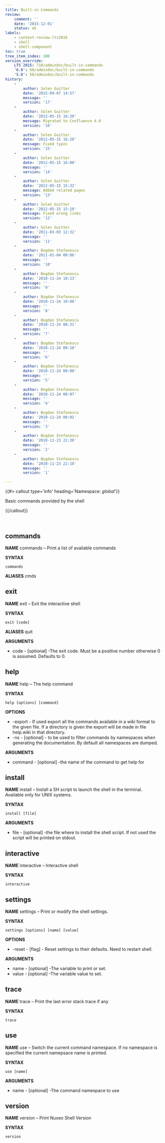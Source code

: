 ```yaml
---
title: Built-in Commands
review:
    comment: ''
    date: '2015-12-01'
    status: ok
labels:
    - content-review-lts2016
    - shell
    - shell-component
toc: true
tree_item_index: 100
version_override:
    LTS 2015: 710/admindoc/built-in-commands
    '6.0': 60/admindoc/built-in-commands
    '5.8': 58/admindoc/built-in-commands
history:
    -
        author: Solen Guitter
        date: '2015-09-07 14:57'
        message: ''
        version: '17'
    -
        author: Solen Guitter
        date: '2012-05-15 16:20'
        message: Migrated to Confluence 4.0
        version: '16'
    -
        author: Solen Guitter
        date: '2012-05-15 16:20'
        message: Fixed typos
        version: '15'
    -
        author: Solen Guitter
        date: '2012-05-15 16:08'
        message: ''
        version: '14'
    -
        author: Solen Guitter
        date: '2012-05-15 15:32'
        message: Added related pages
        version: '13'
    -
        author: Solen Guitter
        date: '2012-05-15 15:10'
        message: Fixed wrong links
        version: '12'
    -
        author: Solen Guitter
        date: '2011-03-03 12:32'
        message: ''
        version: '11'
    -
        author: Bogdan Stefanescu
        date: '2011-01-04 00:06'
        message: ''
        version: '10'
    -
        author: Bogdan Stefanescu
        date: '2010-11-24 10:13'
        message: ''
        version: '9'
    -
        author: Bogdan Stefanescu
        date: '2010-11-24 10:08'
        message: ''
        version: '8'
    -
        author: Bogdan Stefanescu
        date: '2010-11-24 08:31'
        message: ''
        version: '7'
    -
        author: Bogdan Stefanescu
        date: '2010-11-24 00:10'
        message: ''
        version: '6'
    -
        author: Bogdan Stefanescu
        date: '2010-11-24 00:08'
        message: ''
        version: '5'
    -
        author: Bogdan Stefanescu
        date: '2010-11-24 00:07'
        message: ''
        version: '4'
    -
        author: Bogdan Stefanescu
        date: '2010-11-24 00:01'
        message: ''
        version: '3'
    -
        author: Bogdan Stefanescu
        date: '2010-11-23 22:30'
        message: ''
        version: '2'
    -
        author: Bogdan Stefanescu
        date: '2010-11-23 22:18'
        message: ''
        version: '1'

---
```

{{#> callout type='info' heading='Namespace: *global*'}}

Basic commands provided by the shell

{{/callout}}

&nbsp;

## commands

**NAME**
commands &ndash; Print a list of available commands

**SYNTAX**

```
commands
```

**ALIASES**
cmds

## exit

**NAME**
exit &ndash; Exit the interactive shell

**SYNTAX**

```
exit [code]
```

**ALIASES**
quit

**ARGUMENTS**

*   code - [optional] -The exit code. Must be a positive number otherwise 0 is assumed. Defaults to 0.

## help

**NAME**
help &ndash; The help command

**SYNTAX**

```
help [options] [command]
```

**OPTIONS**

*   -export - If used export all the commands available in a wiki format to the given file. If a directory is given the export will be made in file help.wiki in that directory.
*   -ns - [optional] - to be used to filter commands by namespaces when generating the documentation. By default all namespaces are dumped.

**ARGUMENTS**

*   command - [optional] -the name of the command to get help for

## install

**NAME**
install &ndash; Install a SH script to launch the shell in the terminal. Available only for UNIX systems.

**SYNTAX**

```
install [file]
```

**ARGUMENTS**

*   file - [optional] -the file where to install the shell script. If not used the script will be printed on stdout.

## interactive

**NAME**
interactive &ndash; Interactive shell

**SYNTAX**

```
interactive
```

## settings

**NAME**
settings &ndash; Print or modify the shell settings.

**SYNTAX**

```
settings [options] [name] [value]
```

**OPTIONS**

*   -reset - [flag] - Reset settings to their defaults. Need to restart shell.

**ARGUMENTS**

*   name - [optional] -The variable to print or set.
*   value - [optional] -The variable value to set.

## trace

**NAME**
trace &ndash; Print the last error stack trace if any

**SYNTAX**

```
trace
```

## use

**NAME**
use &ndash; Switch the current command namespace. If no namespace is specified the current namepsace name is printed.

**SYNTAX**

```
use [name]
```

**ARGUMENTS**

*   name - [optional] -The command namespace to use

## version

**NAME**
version &ndash; Print Nuxeo Shell Version

**SYNTAX**

```
version
```
